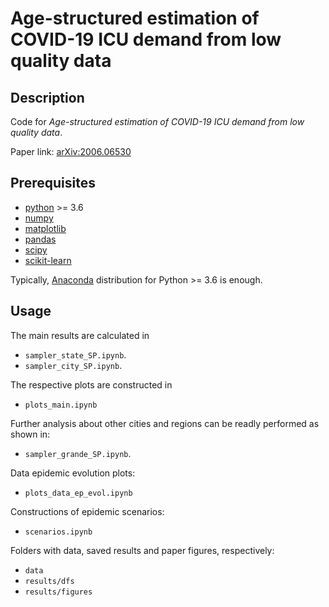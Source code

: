 # Age-structured estimation of COVID-19 ICU demand from low quality data

## Description

Code for *Age-structured estimation of COVID-19 ICU demand from low quality data*.

Paper link: [arXiv:2006.06530](https://arxiv.org/abs/2006.06530)

## Prerequisites
- [python](https://www.python.org/) >= 3.6
- [numpy](https://www.numpy.org/)
- [matplotlib](https://matplotlib.org/)
- [pandas](https://pandas.pydata.org/)
- [scipy](https://www.scipy.org/)
- [scikit-learn](https://scikit-learn.org/stable/)

Typically, [Anaconda](https://www.anaconda.com/distribution/) distribution for Python >= 3.6 is enough. 

## Usage

The main results are calculated in 

- `sampler_state_SP.ipynb`.
- `sampler_city_SP.ipynb`.

The respective plots are constructed in

- `plots_main.ipynb`

Further analysis about other cities and regions can be readly performed as shown in:

- `sampler_grande_SP.ipynb`.

Data epidemic evolution plots:

- `plots_data_ep_evol.ipynb`

Constructions of epidemic scenarios:

- `scenarios.ipynb`


Folders with data, saved results and paper figures, respectively:

- `data`
- `results/dfs`
- `results/figures`


